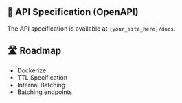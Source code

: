 #

## 📌 API Specification (OpenAPI)

The API specification is available at `{your_site_here}/docs`.

## 🛣️ Roadmap

- Dockerize
- TTL Specification
- Internal Batching
- Batching endpoints
